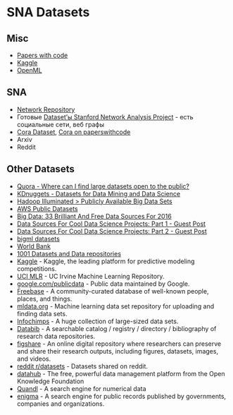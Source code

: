 # SNA Datasets

## Misc
* [Papers with code](https://paperswithcode.com/datasets)
* [Kaggle](https://www.kaggle.com/search?q=reddit+in%3Adatasets)
* [OpenML](https://www.openml.org/)

## SNA
* [Network Repository](https://networkrepository.com/)
* Готовые [Dataset’ы Stanford Network Analysis Project](https://snap.stanford.edu/data/) - есть социальные сети, веб графы
* [Cora Dataset]([https://sites.google.com/site/semanticbasedregularization/home/software/experiments_on_cora](https://sites.google.com/site/semanticbasedregularization/home/software/experiments_on_cora)), [Cora on paperswithcode](https://paperswithcode.com/dataset/cora)
* Arxiv
* Reddit


## Other Datasets
- [Quora - Where can I find large datasets open to the public?](https://www.quora.com/Where-can-I-find-large-datasets-open-to-the-public)
- [KDnuggets - Datasets for Data Mining and Data Science](https://www.kdnuggets.com/datasets/index.html)
- [Hadoop Illuminated > Publicly Available Big Data Sets](https://hadoopilluminated.com/hadoop_illuminated/Public_Bigdata_Sets.html)
- [AWS Public Datasets](https://aws.amazon.com/public-data-sets/)
- [Big Data: 33 Brilliant And Free Data Sources For 2016](https://www.forbes.com/sites/bernardmarr/2016/02/12/big-data-35-brilliant-and-free-data-sources-for-2016/?sh=24585f7db54d)
- [Data Sources For Cool Data Science Projects: Part 1 - Guest Post](https://ryanswanstrom.com/2014/10/17/data-sources-for-cool-data-science-projects-part-1-guest-post/)
- [Data Sources For Cool Data Science Projects: Part 2 - Guest Post](https://ryanswanstrom.com/2014/10/17/data-sources-for-cool-data-science-projects-part-2-guest-post/)
- [bigml datasets](https://blog.bigml.com/list-of-public-data-sources-fit-for-machine-learning/)
- [World Bank](https://data.worldbank.org/)
- [1001 Datasets and Data repositories](https://dreamtolearn.com/ryan/1001_datasets)
- [Kaggle](https://www.kaggle.com/competitions) - Kaggle, the leading platform for predictive modeling competitions.
- [UCI MLR](http://archive.ics.uci.edu/ml/) - UC Irvine Machine Learning Repository.
- [google.com/publicdata](http://www.google.com/publicdata/directory) - Public data maintained by Google.
- [Freebase](http://www.freebase.com/) - A community-curated database of well-known people, places, and things.
- [mldata.org](http://mldata.org/) - Machine learning data set repository for uploading and finding data sets.
- [Infochimps](http://www.infochimps.com/datasets) - A huge collection of large-sized data sets.
- [Databib](http://databib.org/) - A searchable catalog / registry / directory / bibliography of research data repositories.
- [figshare](http://figshare.com/) - An online digital repository where researchers can preserve and share their research outputs, including figures, datasets, images, and videos.
- [reddit r/datasets](http://www.reddit.com/r/datasets) - Datasets shared on reddit.
- [datahub](http://datahub.io/) - The free, powerful data management platform from the Open Knowledge Foundation
- [Quandl](http://www.quandl.com/) - A search engine for numerical data
- [enigma](http://enigma.io/) - A search engine for public records published by governments, companies and organizations.